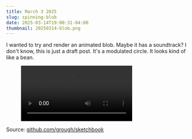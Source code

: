 ```yaml
---
title: March 3 2025
slug: spinning-blob
date: 2025-03-14T19:00:31-04:00
thumbnail: 20250314-blob.png
---
```

I wanted to try and render an animated blob. Maybe it has a soundtrack? I don't know, this is just a draft post. It's a modulated circle. It looks kind of like a bean.

<figure>
  <video autoplay playsinline controls loop>
    <source src="20250317_201706588_sketch_250313_Blob_sSXe8.mp4" poster="20250314-blob.png" type="video/mp4">
    Your browser does not support the video tag.
  </video>
</figure>

Source: [github.com/grough/sketchbook](https://github.com/grough/sketchbook/blob/main/sketch_250313_Blob/sketch_250313_Blob.pde)
